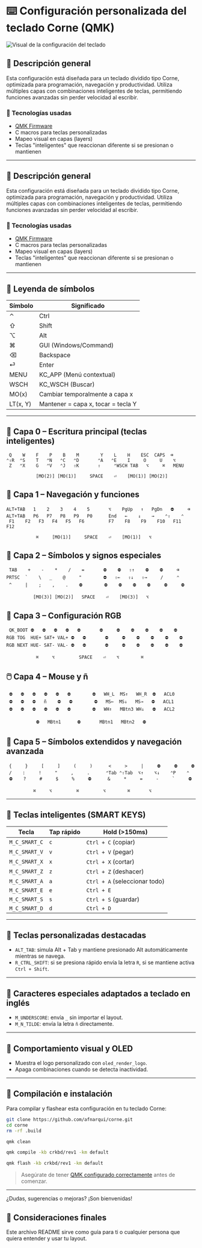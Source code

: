  
# ⌨️ Configuración personalizada del teclado Corne (QMK)

![Visual de la configuración del teclado](https://s3.us-east-1.amazonaws.com/afnarqui.com/archivosnotions/corne.jpeg)

## 📝 Descripción general

Esta configuración está diseñada para un teclado dividido tipo Corne, optimizada para programación, navegación y productividad. Utiliza múltiples capas con combinaciones inteligentes de teclas, permitiendo funciones avanzadas sin perder velocidad al escribir.

### 🔧 Tecnologías usadas

- [QMK Firmware](https://qmk.fm)
- C macros para teclas personalizadas
- Mapeo visual en capas (layers)
- Teclas "inteligentes" que reaccionan diferente si se presionan o mantienen

---

## 📝 Descripción general

Esta configuración está diseñada para un teclado dividido tipo Corne, optimizada para programación, navegación y productividad. Utiliza múltiples capas con combinaciones inteligentes de teclas, permitiendo funciones avanzadas sin perder velocidad al escribir.

### 🔧 Tecnologías usadas

- [QMK Firmware](https://qmk.fm)
- C macros para teclas personalizadas
- Mapeo visual en capas (layers)
- Teclas "inteligentes" que reaccionan diferente si se presionan o mantienen

---

## 🧩 Leyenda de símbolos

| Símbolo | Significado     |
|---------|------------------|
| ⌃       | Ctrl             |
| ⇧       | Shift            |
| ⌥       | Alt              |
| ⌘       | GUI (Windows/Command) |
| ⌫       | Backspace        |
| ⏎       | Enter            |
| MENU    | KC_APP (Menú contextual) |
| WSCH    | KC_WSCH (Buscar) |
| MO(x)   | Cambiar temporalmente a capa x |
| LT(x, Y)| Mantener = capa x, tocar = tecla Y |

---

## 🎹 Capa 0 – Escritura principal (teclas inteligentes)
```
 Q    W    F    P    B    M        Y    L    H    ESC  CAPS  ⌫
⌃⇧R  ⌃S    T   ⌃N   ⌃C   ⌃D       ⌃A   ⌃E    I     O     U    ⌥
 Z   ⌃X    G   ⌃V   ⌃J   ⇧K       ⇧     ⌃WSCH TAB   ⌥     ⌘   MENU

           [MO(2)] [MO(1)]     SPACE    ⏎    [MO(1)] [MO(2)]
```

## 🧭 Capa 1 – Navegación y funciones
```
ALT+TAB   1    2    3    4    5       ⌥    PgUp   ↑   PgDn   ⛔     ⌫
ALT+TAB   P6   P7   P8   P9   P0      End   ←    ↓    →    ⌃⇧    ⌃
 F1    F2   F3   F4   F5   F6         F7    F8    F9    F10   F11   F12

           ⌘     [MO(1)]     SPACE    ⏎    [MO(1)]   ⌥
```

## 🔣 Capa 2 – Símbolos y signos especiales
```
 TAB    +    -    *    /    =       ⛔    ⛔   ⇧↑    ⛔    ⛔     ⌫
PRTSC  `    \   _    @     "        ⛔   ⇧←   ⇧↓   ⇧→     /     ⌃
 ^     |    ;    ,    .    ⛔        ⛔    ⛔    ⛔    ⛔     ⛔     ⛔

          [MO(3)] [MO(2)]   SPACE    ⏎    [MO(3)]   ⌥
```

## 🌈 Capa 3 – Configuración RGB
```
 QK_BOOT ⛔   ⛔   ⛔   ⛔   ⛔       ⛔     ⛔    ⛔    ⛔    ⛔    ⛔
RGB TOG  HUE+ SAT+ VAL+ ⛔   ⛔       ⛔     ⛔    ⛔    ⛔    ⛔    ⛔
RGB NEXT HUE- SAT- VAL- ⛔   ⛔       ⛔     ⛔    ⛔    ⛔    ⛔    ⛔

           ⌘     ⌥         SPACE    ⏎    ⌥        ⌘
```

## 🖱️ Capa 4 – Mouse y ñ
```
 ⛔   ⛔   ⛔   ⛔   ⛔   ⛔        ⛔   WH_L  MS↑   WH_R  ⛔   ACL0
 ⛔   ⛔   ⛔   ñ    ⛔   ⛔        ⛔   MS←  MS↓   MS→   ⛔   ACL1
 ⛔   ⛔   ⛔   ⛔   ⛔   ⛔        ⛔   WH↑   MBtn3 WH↓   ⛔   ACL2

           ⛔   MBtn1      ⛔       MBtn1   MBtn2   ⛔
```

## 🧼 Capa 5 – Símbolos extendidos y navegación avanzada
```
 {     }     [     ]     (     )      <     >     |     ⛔     ⛔     ⛔
 /    :     !     "     ,     .      ⌃Tab ⌃⇧Tab  ⌥↑    ⌥↓    ⌃P    ⌃
 ⛔    ?     #     $     %     ⛔      &     *     =     -     `     ⛔

          ⌘     ⌥         ⌘         ⌥        ⌘       ⌥
```

---

## 🧠 Teclas inteligentes (SMART KEYS)

| Tecla           | Tap rápido | Hold (>150ms)          |
|-----------------|-------------|------------------------|
| `M_C_SMART_C`   | `c`         | `Ctrl + C` (copiar)    |
| `M_C_SMART_V`   | `v`         | `Ctrl + V` (pegar)     |
| `M_C_SMART_X`   | `x`         | `Ctrl + X` (cortar)    |
| `M_C_SMART_Z`   | `z`         | `Ctrl + Z` (deshacer)  |
| `M_C_SMART_A`   | `a`         | `Ctrl + A` (seleccionar todo) |
| `M_C_SMART_E`   | `e`         | `Ctrl + E`             |
| `M_C_SMART_S`   | `s`         | `Ctrl + S` (guardar)   |
| `M_C_SMART_D`   | `d`         | `Ctrl + D`             |

---

## 🚀 Teclas personalizadas destacadas

- `ALT_TAB`: simula Alt + Tab y mantiene presionado Alt automáticamente mientras se navega.
- `R_CTRL_SHIFT`: si se presiona rápido envía la letra `R`, si se mantiene activa `Ctrl + Shift`.

---

## 🧩 Caracteres especiales adaptados a teclado en inglés

- `M_UNDERSCORE`: envía `_` sin importar el layout.
- `M_N_TILDE`: envía la letra `ñ` directamente.

---


## 🔁 Comportamiento visual y OLED

- Muestra el logo personalizado con `oled_render_logo`.
- Apaga combinaciones cuando se detecta inactividad.

---


## 🧪 Compilación e instalación

Para compilar y flashear esta configuración en tu teclado Corne:

```sh
git clone https://github.com/afnarqui/corne.git
cd corne
rm -rf .build

qmk clean

qmk compile -kb crkbd/rev1 -km default

qmk flash -kb crkbd/rev1 -km default
```

> Asegúrate de tener [QMK configurado correctamente](https://docs.qmk.fm/#/newbs) antes de comenzar.

---

¿Dudas, sugerencias o mejoras? ¡Son bienvenidas!



## 📌 Consideraciones finales

Este archivo README sirve como guía para ti o cualquier persona que quiera entender y usar tu layout.
